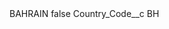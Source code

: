 <?xml version="1.0" encoding="UTF-8"?>
<CustomMetadata xmlns="http://soap.sforce.com/2006/04/metadata" xmlns:xsi="http://www.w3.org/2001/XMLSchema-instance" xmlns:xsd="http://www.w3.org/2001/XMLSchema">
    <label>BAHRAIN</label>
    <protected>false</protected>
    <values>
        <field>Country_Code__c</field>
        <value xsi:type="xsd:string">BH</value>
    </values>
</CustomMetadata>
